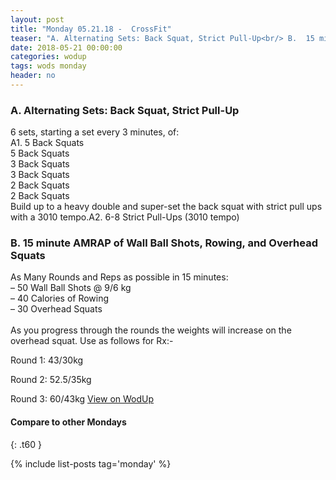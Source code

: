 ```yaml
---
layout: post
title: "Monday 05.21.18 -  CrossFit"
teaser: "A. Alternating Sets: Back Squat, Strict Pull-Up<br/> B.  15 minute AMRAP of Wall Ball Shots, Rowing, and Overhead Squats"
date: 2018-05-21 00:00:00
categories: wodup
tags: wods monday
header: no
---
```



<h3>A. Alternating Sets: Back Squat, Strict Pull-Up</h3>
6 sets, starting a set every 3 minutes,  of:<br/>A1. 5 Back Squats<br/>5 Back Squats<br/>3 Back Squats<br/>3 Back Squats<br/>2 Back Squats<br/>2 Back Squats<br/>Build up to a heavy double and super-set the back squat with strict pull ups with a 3010 tempo.A2. 6-8 Strict Pull-Ups (3010 tempo)
<h3>B.  15 minute AMRAP of Wall Ball Shots, Rowing, and Overhead Squats</h3>
As Many Rounds and Reps as possible in 15 minutes:<br/>– 50 Wall Ball Shots @ 9/6 kg<br/>– 40 Calories of Rowing<br/>– 30 Overhead Squats<br/><br/>As you progress through the rounds the weights will increase on the overhead squat.  Use as follows for Rx:-

Round 1: 43/30kg

Round 2: 52.5/35kg

Round 3: 60/43kg
<a href="https://www.wodup.com/gyms/asphodel/wods/6322" target="blank">View on WodUp</a>


#### Compare to other Mondays
{: .t60 }

{% include list-posts tag='monday' %}